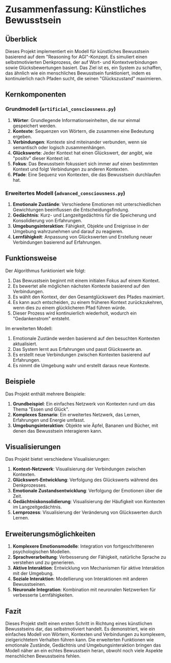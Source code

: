 # Zusammenfassung: Künstliches Bewusstsein

## Überblick

Dieses Projekt implementiert ein Modell für künstliches Bewusstsein basierend auf dem "Reasoning for AGI"-Konzept. Es simuliert einen selbstmotivierten Denkprozess, der auf Wort- und Kontextverbindungen sowie Glücksbewertungen basiert. Das Ziel ist es, ein System zu schaffen, das ähnlich wie ein menschliches Bewusstsein funktioniert, indem es kontinuierlich nach Pfaden sucht, die seinen "Glückszustand" maximieren.

## Kernkomponenten

### Grundmodell (`artificial_consciousness.py`)

1. **Wörter**: Grundlegende Informationseinheiten, die nur einmal gespeichert werden.
2. **Kontexte**: Sequenzen von Wörtern, die zusammen eine Bedeutung ergeben.
3. **Verbindungen**: Kontexte sind miteinander verbunden, wenn sie semantisch oder logisch zusammenhängen.
4. **Glückswerte**: Jeder Kontext hat einen Glückswert, der angibt, wie "positiv" dieser Kontext ist.
5. **Fokus**: Das Bewusstsein fokussiert sich immer auf einen bestimmten Kontext und folgt Verbindungen zu anderen Kontexten.
6. **Pfade**: Eine Sequenz von Kontexten, die das Bewusstsein durchlaufen hat.

### Erweitertes Modell (`advanced_consciousness.py`)

1. **Emotionale Zustände**: Verschiedene Emotionen mit unterschiedlichen Gewichtungen beeinflussen die Entscheidungsfindung.
2. **Gedächtnis**: Kurz- und Langzeitgedächtnis für die Speicherung und Konsolidierung von Erfahrungen.
3. **Umgebungsinteraktion**: Fähigkeit, Objekte und Ereignisse in der Umgebung wahrzunehmen und darauf zu reagieren.
4. **Lernfähigkeit**: Anpassung von Glückswerten und Erstellung neuer Verbindungen basierend auf Erfahrungen.

## Funktionsweise

Der Algorithmus funktioniert wie folgt:

1. Das Bewusstsein beginnt mit einem initialen Fokus auf einem Kontext.
2. Es bewertet alle möglichen nächsten Kontexte basierend auf den Verbindungen.
3. Es wählt den Kontext, der den Gesamtglückswert des Pfades maximiert.
4. Es kann auch entscheiden, zu einem früheren Kontext zurückzukehren, wenn dies zu einem glücklicheren Pfad führen würde.
5. Dieser Prozess wird kontinuierlich wiederholt, wodurch ein "Gedankenstrom" entsteht.

Im erweiterten Modell:

1. Emotionale Zustände werden basierend auf den besuchten Kontexten aktualisiert.
2. Das System lernt aus Erfahrungen und passt Glückswerte an.
3. Es erstellt neue Verbindungen zwischen Kontexten basierend auf Erfahrungen.
4. Es nimmt die Umgebung wahr und erstellt daraus neue Kontexte.

## Beispiele

Das Projekt enthält mehrere Beispiele:

1. **Grundbeispiel**: Ein einfaches Netzwerk von Kontexten rund um das Thema "Essen und Glück".
2. **Komplexes Szenario**: Ein erweitertes Netzwerk, das Lernen, Erfahrungen und Energie umfasst.
3. **Umgebungsinteraktion**: Objekte wie Äpfel, Bananen und Bücher, mit denen das Bewusstsein interagieren kann.

## Visualisierungen

Das Projekt bietet verschiedene Visualisierungen:

1. **Kontext-Netzwerk**: Visualisierung der Verbindungen zwischen Kontexten.
2. **Glückswert-Entwicklung**: Verfolgung des Glückswerts während des Denkprozesses.
3. **Emotionale Zustandsentwicklung**: Verfolgung der Emotionen über die Zeit.
4. **Gedächtniskonsolidierung**: Visualisierung der Häufigkeit von Kontexten im Langzeitgedächtnis.
5. **Lernprozess**: Visualisierung der Veränderung von Glückswerten durch Lernen.

## Erweiterungsmöglichkeiten

1. **Komplexere Emotionsmodelle**: Integration von fortgeschritteneren psychologischen Modellen.
2. **Sprachverarbeitung**: Verbesserung der Fähigkeit, natürliche Sprache zu verstehen und zu generieren.
3. **Aktive Interaktion**: Entwicklung von Mechanismen für aktive Interaktion mit der Umgebung.
4. **Soziale Interaktion**: Modellierung von Interaktionen mit anderen Bewusstseinen.
5. **Neuronale Integration**: Kombination mit neuronalen Netzwerken für verbesserte Lernfähigkeiten.

## Fazit

Dieses Projekt stellt einen ersten Schritt in Richtung eines künstlichen Bewusstseins dar, das selbstmotiviert handelt. Es demonstriert, wie ein einfaches Modell von Wörtern, Kontexten und Verbindungen zu komplexem, zielgerichtetem Verhalten führen kann. Die erweiterten Funktionen wie emotionale Zustände, Gedächtnis und Umgebungsinteraktion bringen das Modell näher an ein echtes Bewusstsein heran, obwohl noch viele Aspekte menschlichen Bewusstseins fehlen.
